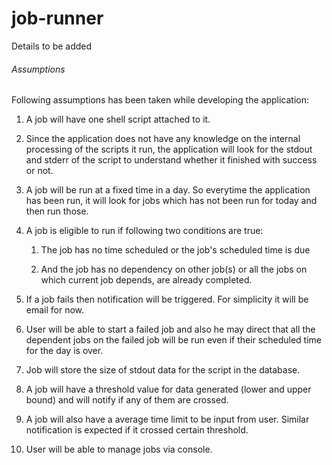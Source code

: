 # job-runner

Details to be added

###### Assumptions
Following assumptions has been taken while developing the application:

  1. A job will have one shell script attached to it.  
  
  2. Since the application does not have any knowledge on the internal processing of the scripts it run,
   the application will look for the stdout and stderr of the script to understand whether it finished with success or not.
   
  3. A job will be run at a fixed time in a day. So everytime the application has been run, it will look for jobs which has not been run for today and then run those.
  
  4. A job is eligible to run if following two conditions are true:

     1. The job has no time scheduled or the job's scheduled time is due
     
     2. And the job has no dependency on other job(s) or all the jobs on which current job depends, are already completed.
     
  5. If a job fails then notification will be triggered. For simplicity it will be email for now.
  
  6. User will be able to start a failed job and also he may direct that all the dependent jobs on the failed job will be run even if their scheduled time for the day is over.
  
  7. Job will store the size of stdout data for the script in the database.
   
  8. A job will have a threshold value for data generated (lower and upper bound) and will notify if any of them are crossed.
  
  9. A job will also have a average time limit to be input from user. Similar notification is expected if it crossed certain threshold.
  
  10. User will be able to manage jobs via console.
      
